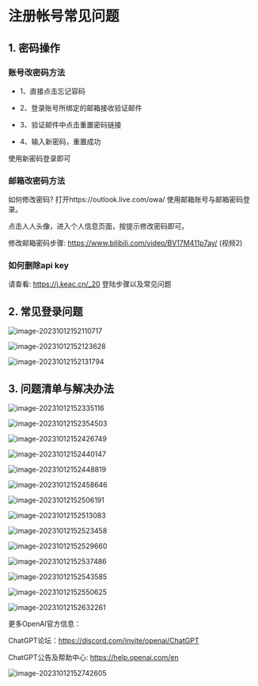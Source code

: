 # 注册帐号常见问题

## 1. 密码操作

###  账号改密码方法

- 1、直接点击忘记容码

- 2、登录账号所绑定的邮箱接收验证邮件

- 3、验证邮件中点击重置密码链接

- 4、输入新密码，重置成功

使用新密码登录即可




###   邮箱改密码方法

如何修改密码? 打开https://outlook.live.com/owa/ 使用邮箱账号与邮箱密码登录。

点击人人头像，进入个人信息页面，按提示修改密码即可。

修改邮箱密码步骤: https://www.bilibili.com/video/BV17M411p7ay/ (视频2)



###   如何删除api key
请查看: https://j.keac.cn/_20
登陆步骤以及常见问题



## 2. 常见登录问题

![image-20231012152110717](.\注册帐号常见问题.assets\image-20231012152110717.png)

![image-20231012152123628](.\注册帐号常见问题.assets\image-20231012152123628.png)

![image-20231012152131794](.\注册帐号常见问题.assets\image-20231012152131794.png)

## 3. 问题清单与解决办法

![image-20231012152335116](.\注册帐号常见问题.assets\image-20231012152335116.png)



![image-20231012152354503](.\注册帐号常见问题.assets\image-20231012152354503.png)

![image-20231012152426749](.\注册帐号常见问题.assets\image-20231012152426749.png)

![image-20231012152440147](.\注册帐号常见问题.assets\image-20231012152440147.png)



![image-20231012152448819](.\注册帐号常见问题.assets\image-20231012152448819.png)



![image-20231012152458646](.\注册帐号常见问题.assets\image-20231012152458646.png)



![image-20231012152506191](.\注册帐号常见问题.assets\image-20231012152506191.png)

![image-20231012152513083](.\注册帐号常见问题.assets\image-20231012152513083.png)



![image-20231012152523458](.\注册帐号常见问题.assets\image-20231012152523458.png)



![image-20231012152529660](.\注册帐号常见问题.assets\image-20231012152529660.png)

![image-20231012152537486](.\注册帐号常见问题.assets\image-20231012152537486.png)



![image-20231012152543585](.\注册帐号常见问题.assets\image-20231012152543585.png)



![image-20231012152550625](.\注册帐号常见问题.assets\image-20231012152550625.png)

![image-20231012152632261](.\注册帐号常见问题.assets\image-20231012152632261.png)

更多OpenAI官方信息：

ChatGPT论坛：https://discord.com/invite/openai/ChatGPT

ChatGPT公告及帮助中心: https://help.openai.com/en





![image-20231012152742605](.\注册帐号常见问题.assets\image-20231012152742605.png)



#  

